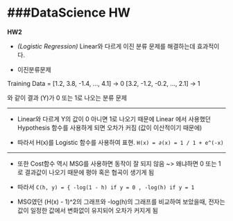 ###DataScience HW
===

**__HW2__**

* _(Logistic Regression)_ Linear와 다르게 이진 분류 문제를 해결하는데 효과적이다.

* 이진분류문제 

Training Data = [1.2, 3.8, -1.4, ..., 4.1] -> 0
	         [3.2, -1.2, -0.2, ..., 2.1] -> 1

와 같이 결과 (Y)가 0 또는 1로 나오는 분류 문제

---

* Linear와 다르게 Y의 값이 0 아니면 1로 나오기 때문에 Linear 에서 사용했던 Hypothesis 함수를 사용하게 되면 오차가 커짐 (값이 이산적이기 때문에)

* 따라서 H(x)를 Logistic 함수를 사용하여 표현. `H(x) = ∂(x) = 1 / 1 + e^(-x)`

---

* 또한 Cost함수 역시 MSG를 사용하면 동작이 잘 되지 않음 ~> 왜냐하면 0 또는 1 로 결과값이 나오기 때문에 평야 혹은 협곡이 생기게 됨

* 따라서 `C(h, y) = { -log(1 - h) if y = 0 , -log(h) if y = 1`

* MSG였던 (H(x) - 1)^2의 그래프와 -log(h)의 그래프를 비교하여 보았을때, 전자는 값이 일정한 값에서 변화없이 유지되어 오차가 커지게 됨
